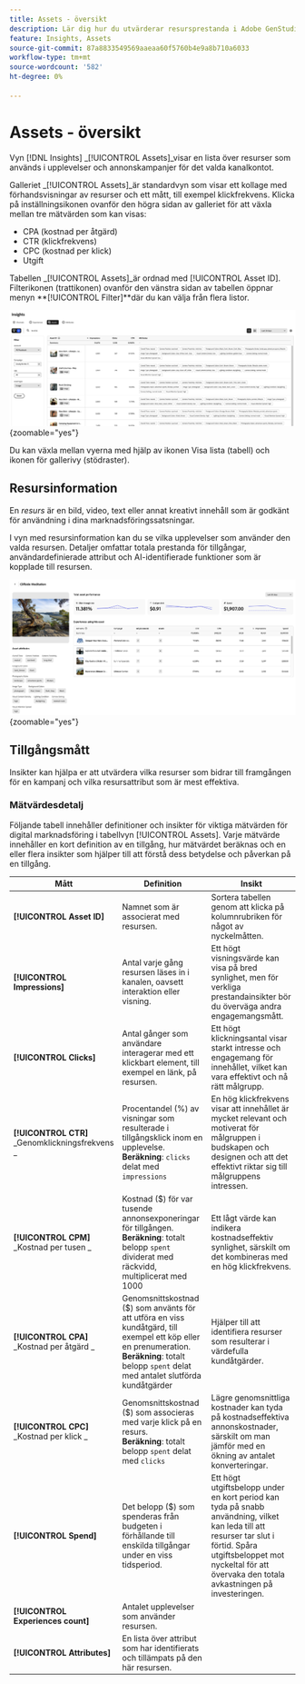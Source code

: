 ```yaml
---
title: Assets - översikt
description: Lär dig hur du utvärderar resursprestanda i Adobe GenStudio for Performance Marketing.
feature: Insights, Assets
source-git-commit: 87a8833549569aaeaa60f5760b4e9a8b710a6033
workflow-type: tm+mt
source-wordcount: '582'
ht-degree: 0%

---
```


# Assets - översikt

Vyn [!DNL Insights] _[!UICONTROL Assets]_visar en lista över resurser som används i upplevelser och annonskampanjer för det valda kanalkontot.

Galleriet _[!UICONTROL Assets]_är standardvyn som visar ett kollage med förhandsvisningar av resurser och ett mått, till exempel klickfrekvens. Klicka på inställningsikonen ovanför den högra sidan av galleriet för att växla mellan tre mätvärden som kan visas:

- CPA (kostnad per åtgärd)
- CTR (klickfrekvens)
- CPC (kostnad per klick)
- Utgift

Tabellen _[!UICONTROL Assets]_är ordnad med [!UICONTROL Asset ID]. Filterikonen (trattikonen) ovanför den vänstra sidan av tabellen öppnar menyn **[!UICONTROL Filter]**där du kan välja från flera listor.

![Assets-filter och tabell](/help/assets/insights-assets-filter.png){zoomable="yes"}

Du kan växla mellan vyerna med hjälp av ikonen Visa lista (tabell) och ikonen för gallerivy (stödraster).

## Resursinformation

En _resurs_ är en bild, video, text eller annat kreativt innehåll som är godkänt för användning i dina marknadsföringssatsningar.

I vyn med resursinformation kan du se vilka upplevelser som använder den valda resursen. Detaljer omfattar totala prestanda för tillgångar, användardefinierade attribut och AI-identifierade funktioner som är kopplade till resursen.

![Resursinformation](/help/assets/insights-asset-details.png){zoomable="yes"}

## Tillgångsmått

Insikter kan hjälpa er att utvärdera vilka resurser som bidrar till framgången för en kampanj och vilka resursattribut som är mest effektiva.

### Mätvärdesdetalj

Följande tabell innehåller definitioner och insikter för viktiga mätvärden för digital marknadsföring i tabellvyn [!UICONTROL Assets]. Varje mätvärde innehåller en kort definition av en tillgång, hur mätvärdet beräknas och en eller flera insikter som hjälper till att förstå dess betydelse och påverkan på en tillgång.

| Mått | Definition | Insikt |
| ---------------------- | ----------------------------- | -------------------------------- |
| **[!UICONTROL Asset ID]** | Namnet som är associerat med resursen. | Sortera tabellen genom att klicka på kolumnrubriken för något av nyckelmåtten. |
| **[!UICONTROL Impressions]** | Antal varje gång resursen läses in i kanalen, oavsett interaktion eller visning. | Ett högt visningsvärde kan visa på bred synlighet, men för verkliga prestandainsikter bör du överväga andra engagemangsmått. |
| **[!UICONTROL Clicks]** | Antal gånger som användare interagerar med ett klickbart element, till exempel en länk, på resursen. | Ett högt klickningsantal visar starkt intresse och engagemang för innehållet, vilket kan vara effektivt och nå rätt målgrupp. |
| **[!UICONTROL CTR]**<br>_Genomklickningsfrekvens _ | Procentandel (%) av visningar som resulterade i tillgångsklick inom en upplevelse.<br>**Beräkning**: `clicks` delat med `impressions` | En hög klickfrekvens visar att innehållet är mycket relevant och motiverat för målgruppen i budskapen och designen och att det effektivt riktar sig till målgruppens intressen. |
| **[!UICONTROL CPM]**<br>_Kostnad per tusen _ | Kostnad ($) för var tusende annonsexponeringar för tillgången.<br>**Beräkning**: totalt belopp `spent` dividerat med räckvidd, multiplicerat med 1000 | Ett lågt värde kan indikera kostnadseffektiv synlighet, särskilt om det kombineras med en hög klickfrekvens. |
| **[!UICONTROL CPA]**<br>_Kostnad per åtgärd _ | Genomsnittskostnad ($) som använts för att utföra en viss kundåtgärd, till exempel ett köp eller en prenumeration.<br>**Beräkning**: totalt belopp `spent` delat med antalet slutförda kundåtgärder | Hjälper till att identifiera resurser som resulterar i värdefulla kundåtgärder. |
| **[!UICONTROL CPC]**<br>_Kostnad per klick _ | Genomsnittskostnad ($) som associeras med varje klick på en resurs.<br>**Beräkning**: totalt belopp `spent` delat med `clicks` | Lägre genomsnittliga kostnader kan tyda på kostnadseffektiva annonskostnader, särskilt om man jämför med en ökning av antalet konverteringar. |
| **[!UICONTROL Spend]** | Det belopp ($) som spenderas från budgeten i förhållande till enskilda tillgångar under en viss tidsperiod. | Ett högt utgiftsbelopp under en kort period kan tyda på snabb användning, vilket kan leda till att resurser tar slut i förtid. Spåra utgiftsbeloppet mot nyckeltal för att övervaka den totala avkastningen på investeringen. |
| **[!UICONTROL Experiences count]** | Antalet upplevelser som använder resursen. | |
| **[!UICONTROL Attributes]** | En lista över attribut som har identifierats och tillämpats på den här resursen. | |

